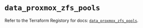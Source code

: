 # `data_proxmox_zfs_pools`

Refer to the Terraform Registory for docs: [`data_proxmox_zfs_pools`](https://www.terraform.io/docs/providers/proxmox/d/zfs_pools).
